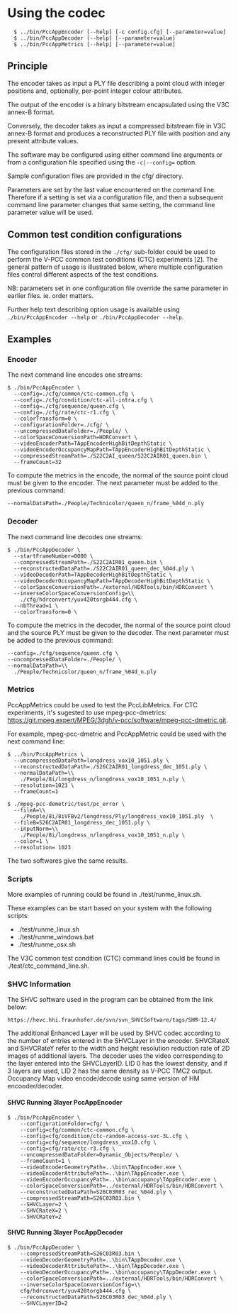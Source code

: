 Using the codec
===============


```console
  $ ../bin/PccAppEncoder [--help] [-c config.cfg] [--parameter=value]
  $ ../bin/PccAppDecoder [--help] [--parameter=value]
  $ ../bin/PccAppMetrics [--help] [--parameter=value]
```

Principle
---------------

The encoder takes as input a PLY file describing a point cloud with
integer positions and, optionally, per-point integer colour attributes.

The output of the encoder is a binary bitstream encapsulated using the
V3C annex-B format.

Conversely, the decoder takes as input a compressed bitstream file in
V3C annex-B format and produces a reconstructed PLY file with position
and any present attribute values.

The software may be configured using either command line arguments or from
a configuration file specified using the `-c|--config=` option.

Sample configuration files are provided in the cfg/ directory.

Parameters are set by the last value encountered on the command line.
Therefore if a setting is set via a configuration file, and then a
subsequent command line parameter changes that same setting, the command
line parameter value will be used.



Common test condition configurations
---------------

The configuration files stored in the `./cfg/` sub-folder could be used to perform the V-PCC common test conditions (CTC) experiments [2].
The general pattern of usage is illustrated below, where multiple configuration files control different aspects of the test conditions.

NB: parameters set in one configuration file override the same parameter in earlier files.  ie. order matters.

Further help text describing option usage is available using `./bin/PccAppEncoder --help` or `./bin/PccAppDecoder --help`.

Examples
---------------

### Encoder

The next command line encodes one streams:

```console 
$ ./bin/PccAppEncoder \
  --config=./cfg/common/ctc-common.cfg \
  --config=./cfg/condition/ctc-all-intra.cfg \
  --config=./cfg/sequence/queen.cfg \
  --config=./cfg/rate/ctc-r1.cfg \
  --colorTransform=0 \
  --configurationFolder=./cfg/ \
  --uncompressedDataFolder=./People/ \
  --colorSpaceConversionPath=HDRConvert \
  --videoEncoderPath=TAppEncoderHighBitDepthStatic \
  --videoEncoderOccupancyMapPath=TAppEncoderHighBitDepthStatic \
  --compressedStreamPath=./S22C2AI_queen/S22C2AIR01_queen.bin \
  --frameCount=32
```

To compute the metrics in the encode, the normal of the source point cloud
must be given to the encoder. The next parameter must be added to the previous 
command:
```console 
--normalDataPath=./People/Technicolor/queen_n/frame_%04d_n.ply 
```


### Decoder

The next command line decodes one streams:

```console 
$ ./bin/PccAppDecoder \
  --startFrameNumber=0000 \
  --compressedStreamPath=./S22C2AIR01_queen.bin \
  --reconstructedDataPath=./S22C2AIR01_queen_dec_%04d.ply \
  --videoDecoderPath=TAppDecoderHighBitDepthStatic \
  --videoDecoderOccupancyMapPath=TAppDecoderHighBitDepthStatic \
  --colorSpaceConversionPath=./external/HDRTools/bin/HDRConvert \
  --inverseColorSpaceConversionConfig=\\
    ./cfg/hdrconvert/yuv420torgb444.cfg \
  --nbThread=1 \
  --colorTransform=0 \
```

To compute the metrics in the decoder, the normal of the source point cloud and
the source PLY must be given to the decoder. The next parameter must be added 
to the previous command:
   
```console
--config=./cfg/sequence/queen.cfg \
--uncompressedDataFolder=./People/ \
--normalDataPath=\\
  ./People/Technicolor/queen_n/frame_%04d_n.ply
```


### Metrics

PccAppMetrics could be used to test the PccLibMetrics. For CTC experiments, 
it's sugested to use mpeg-pcc-dmetrics:
https://git.mpeg.expert/MPEG/3dgh/v-pcc/software/mpeg-pcc-dmetric.git. 


For example, mpeg-pcc-dmetric and PccAppMetric could be used with the next 
command line:

```console 
$ ../bin/PccAppMetrics \
  --uncompressedDataPath=longdress_vox10_1051.ply \
  --reconstructedDataPath=./S26C2AIR01_longdress_dec_1051.ply \
  --normalDataPath=\\
    ./People/8i/longdress_n/longdress_vox10_1051_n.ply \
  --resolution=1023 \
  --frameCount=1
  
$ ./mpeg-pcc-demetric/test/pc_error \
  --fileA=\\
    ./People/8i/8iVFBv2/longdress/Ply/longdress_vox10_1051.ply  \
  --fileB=S26C2AIR01_longdress_dec_1051.ply \
  --inputNorm=\\
    ./People/8i/longdress_n/longdress_vox10_1051_n.ply \ 
  --color=1 \
  --resolution= 1023  
``` 

The two softwares give the same results.


### Scripts

More examples of running could be found in ./test/runme_linux.sh. 

These examples can be start based on your system with the following scripts:
* ./test/runme_linux.sh
* ./test/runme_windows.bat
* ./test/runme_osx.sh

The V3C common test condition (CTC) command lines could be found in ./test/ctc_command_line.sh. 


### SHVC Information

The SHVC software used in the program can be obtained from the link below:

	https://hevc.hhi.fraunhofer.de/svn/svn_SHVCSoftware/tags/SHM-12.4/

The additional Enhanced Layer will be used by SHVC codec according to the number of entries entered in the SHVCLayer in the encoder.
SHVCRateX and SHVCRateY refer to the width and height resolution reduction rate of 2D images of additional layers.
The decoder uses the video corresponding to the layer entered into the SHVCLayerID. LID 0 has the lowest density, and if 3 layers are used, LID 2 has the same density as V-PCC TMC2 output.
Occupancy Map video encode/decode using same version of HM encooder/decoder.


#### SHVC Running 3layer PccAppEncoder

```console 
$ ./bin/PccAppEncoder \
	--configurationFolder=cfg/ \
	--config=cfg/common/ctc-common.cfg \
	--config=cfg/condition/ctc-random-access-svc-3L.cfg \
	--config=cfg/sequence/longdress_vox10.cfg \
	--config=cfg/rate/ctc-r3.cfg \
	--uncompressedDataFolder=Dynamic_Objects/People/ \
	--frameCount=1 \
	--videoEncoderGeometryPath=..\bin\TAppEncoder.exe \
	--videoEncoderAttributePath=..\bin\TAppEncoder.exe \
 	--videoEncoderOccupancyPath=..\bin\occupancy\TAppEncoder.exe \
	--colorSpaceConversionPath=../external/HDRTools/bin/HDRConvert \
	--reconstructedDataPath=S26C03R03_rec_%04d.ply \
	--compressedStreamPath=S26C03R03.bin \
	--SHVCLayer=2 \
	--SHVCRateX=2 \
	--SHVCRateY=2
```

#### SHVC Running 3layer PccAppDecoder

```console 
$ ./bin/PccAppDecoder \
	--compressedStreamPath=S26C03R03.bin \
	--videoDecoderGeometryPath=..\bin\TAppDecoder.exe \
	--videoDecoderAttributePath=..\bin\TAppDecoder.exe \
	--videoDecoderOccupancyPath=..\bin\occupancy\TAppDecoder.exe \
	--colorSpaceConversionPath=../external/HDRTools/bin/HDRConvert \ 
	--inverseColorSpaceConversionConfig=\\
    cfg/hdrconvert/yuv420torgb444.cfg \
	--reconstructedDataPath=S26C03R03_dec_%04d.ply \
	--SHVCLayerID=2 
```